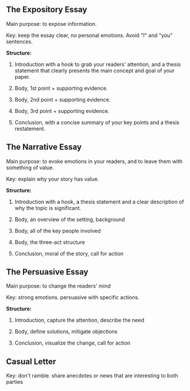 
## The Expository Essay
Main purpose: to expose information.

Key: keep the essay clear, no personal emotions. Avoid "I" and "you" sentences.

**Structure:**

1. Introduction with a hook to grab your readers' attention, and a thesis statement that clearly presents the main concept and goal of your paper.

2. Body, 1st point + supporting evidence.

3. Body, 2nd point + supporting evidence.

4. Body, 3rd point + supporting evidence.

5. Conclusion, with a concise summary of your key points and a thesis restatement.

## The Narrative Essay

Main purpose: to evoke emotions in your readers, and to leave them with something of value. 

Key: explain why your story has value.

**Structure:**

1. Introduction with a hook, a thesis statement and a clear description of why the topic is significant.

2. Body, an overview of the setting, background

3. Body, all of the key people involved

4. Body, the three-act structure

5. Conclusion, moral of the story, call for action


## The Persuasive Essay

Main purpose: to change the readers' mind

Key: strong emotions. persuasive with specific actions.

**Structure:**

1. Introduction, capture the attention, describe the need

2. Body, define solutions, mitigate objections

3. Conclusion, visualize the change, call for action

## Casual Letter

Key: don't ramble. share anecdotes or news that are interesting to both parties

